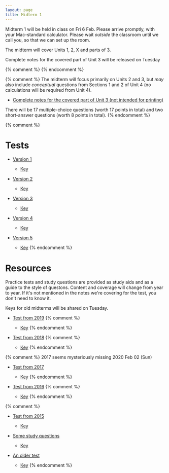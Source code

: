 ```yaml
---
layout: page
title: Midterm 1
---
```


Midterm 1 will be held in class on Fri 6 Feb. Please arrive promptly, with your Mac-standard calculator. Please wait _outside_ the classroom until we call you, so that we can set up the room.

The midterm will cover Units 1, 2, X and parts of 3. 

Complete notes for the covered part of Unit 3 will be released on Tuesday

{% comment %} 
{% endcomment %} 

{% comment %} 
The midterm will focus primarily on Units 2 and 3, but _may_ also include _conceptual_ questions from Sections 1 and 2 of Unit 4 (no calculations will be required from Unit 4).

* [Complete notes for the covered part of Unit 3 (not intended for printing)](/materials/structure_prelim.complete.pdf)

There will be 17 multiple-choice questions (worth 17 points in total) and two short-answer questions (worth 8 points in total).
{% endcomment %} 

{% comment %} 
# Tests

* [Version 1](materials/midterm1.1.test.pdf)
    * [Key](materials/midterm1.1.key.pdf)

* [Version 2](materials/midterm1.2.test.pdf)
    * [Key](materials/midterm1.2.key.pdf)

* [Version 3](materials/midterm1.3.test.pdf)
    * [Key](materials/midterm1.3.key.pdf)

* [Version 4](materials/midterm1.4.test.pdf)
    * [Key](materials/midterm1.4.key.pdf)

* [Version 5](materials/midterm1.5.test.pdf)
    * [Key](materials/midterm1.5.key.pdf)
{% endcomment %} 

# Resources

Practice tests and study questions are provided as study aids and as a guide to the style of questons. Content and coverage will change from year to year. If it's not mentioned in the notes we're covering for the test, you don't need to know it.

Keys for old midterms will be shared on Tuesday. 

* [Test from 2019](materials/2019/midterm1.1.test.pdf)
{% comment %} 
    * [Key](materials/2019/midterm1.1.key.pdf)
{% endcomment %} 

* [Test from 2018](materials/2018/midterm1.1.test.pdf)
{% comment %} 
    * [Key](materials/2018/midterm1.1.key.pdf)
{% endcomment %} 

{% comment %} 
2017 seems mysteriously missing 2020 Feb 02 (Sun)
* [Test from 2017](materials/2017/midterm1.1.test.pdf)
    * [Key](materials/2017/midterm1.1.key.pdf)
{% endcomment %} 

* [Test from 2016](materials/2016/midterm1.1.test.pdf)
{% comment %} 
    * [Key](materials/2016/midterm1.1.key.pdf)
{% endcomment %} 

{% comment %} 
* [Test from 2015](http://lalashan.mcmaster.ca/3SS/midterm1.1.test.pdf)
  * [Key](http://lalashan.mcmaster.ca/3SS/midterm1.1.key.pdf)

* [Some study questions](http://lalashan.mcmaster.ca/3SS/2014/midterm1sq.test.pdf)
  * [Key](http://lalashan.mcmaster.ca/3SS/2014/midterm1sq.key.pdf)

* [An older test](http://lalashan.mcmaster.ca/3SS/2015/midterm13.test.pdf)
  * [Key](http://lalashan.mcmaster.ca/3SS/2015/midterm13.key.pdf)
{% endcomment %} 

